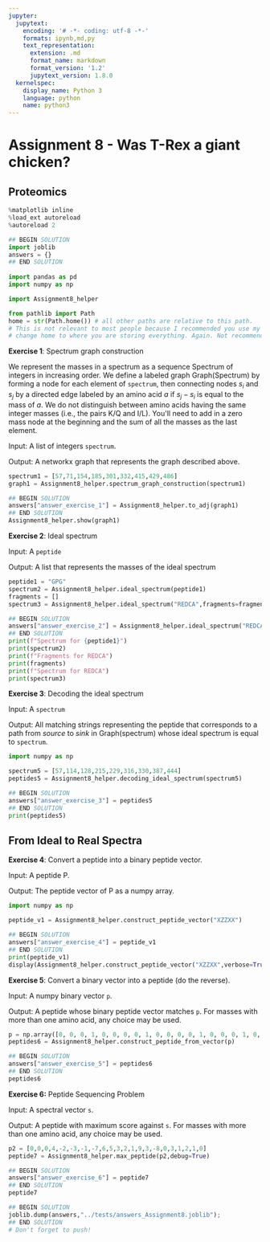 ```yaml
---
jupyter:
  jupytext:
    encoding: '# -*- coding: utf-8 -*-'
    formats: ipynb,md,py
    text_representation:
      extension: .md
      format_name: markdown
      format_version: '1.2'
      jupytext_version: 1.8.0
  kernelspec:
    display_name: Python 3
    language: python
    name: python3
---
```


<!-- #region slideshow={"slide_type": "slide"} -->
# Assignment 8 - Was T-Rex a giant chicken?

## Proteomics
<!-- #endregion -->

```python slideshow={"slide_type": "skip"}
%matplotlib inline
%load_ext autoreload
%autoreload 2

## BEGIN SOLUTION
import joblib
answers = {}
## END SOLUTION
    
import pandas as pd
import numpy as np

import Assignment8_helper 

from pathlib import Path
home = str(Path.home()) # all other paths are relative to this path. 
# This is not relevant to most people because I recommended you use my server, but
# change home to where you are storing everything. Again. Not recommended.
```

<!-- #region slideshow={"slide_type": "subslide"} -->
**Exercise 1**: Spectrum graph construction

We represent the masses in a spectrum as a sequence Spectrum of integers in increasing order. We define a labeled graph Graph(Spectrum) by forming a node for each element of ``spectrum``, then connecting nodes $s_i$ and $s_j$ by a directed edge labeled by an amino acid $a$ if $s_j−s_i$ is equal to the mass of $a$. We do not distinguish between amino acids having the same integer masses (i.e., the pairs K/Q and I/L). You'll need to add in a zero mass node at the beginning and the sum of all the masses as the last element.

Input: A list of integers ``spectrum``.

Output: A networkx graph that represents the graph described above.
<!-- #endregion -->

```python slideshow={"slide_type": "subslide"}
spectrum1 = [57,71,154,185,301,332,415,429,486]
graph1 = Assignment8_helper.spectrum_graph_construction(spectrum1)

## BEGIN SOLUTION
answers["answer_exercise_1"] = Assignment8_helper.to_adj(graph1)
## END SOLUTION
Assignment8_helper.show(graph1)
```

<!-- #region slideshow={"slide_type": "subslide"} -->
**Exercise 2**: Ideal spectrum

Input: A ``peptide``

Output: A list that represents the masses of the ideal spectrum
<!-- #endregion -->

```python slideshow={"slide_type": "subslide"}
peptide1 = "GPG"
spectrum2 = Assignment8_helper.ideal_spectrum(peptide1)
fragments = []
spectrum3 = Assignment8_helper.ideal_spectrum("REDCA",fragments=fragments)

## BEGIN SOLUTION
answers["answer_exercise_2"] = Assignment8_helper.ideal_spectrum("REDCA")
## END SOLUTION
print(f"Spectrum for {peptide1}")
print(spectrum2)
print(f"Fragments for REDCA")
print(fragments)
print(f"Spectrum for REDCA")
print(spectrum3)
```

<!-- #region slideshow={"slide_type": "subslide"} -->
**Exercise 3**: Decoding the ideal spectrum

Input: A ``spectrum``

Output: All matching strings representing the peptide that corresponds to a path from *source* to *sink* in Graph(spectrum) whose ideal spectrum is equal to ``spectrum``.
<!-- #endregion -->

```python slideshow={"slide_type": "subslide"}
import numpy as np

spectrum5 = [57,114,128,215,229,316,330,387,444]
peptides5 = Assignment8_helper.decoding_ideal_spectrum(spectrum5)

## BEGIN SOLUTION
answers["answer_exercise_3"] = peptides5
## END SOLUTION
print(peptides5)
```

<!-- #region slideshow={"slide_type": "slide"} -->
## From Ideal to Real Spectra
<!-- #endregion -->

<!-- #region slideshow={"slide_type": "subslide"} -->
**Exercise 4**: Convert a peptide into a binary peptide vector.

Input: A peptide P.

Output: The peptide vector of P as a numpy array.
<!-- #endregion -->

```python slideshow={"slide_type": "subslide"}
import numpy as np

peptide_v1 = Assignment8_helper.construct_peptide_vector("XZZXX")

## BEGIN SOLUTION
answers["answer_exercise_4"] = peptide_v1
## END SOLUTION
print(peptide_v1)
display(Assignment8_helper.construct_peptide_vector("XZZXX",verbose=True))
```

<!-- #region slideshow={"slide_type": "subslide"} -->
**Exercise 5**: Convert a binary vector into a peptide (do the reverse).

Input: A numpy binary vector ``p``.

Output: A peptide whose binary peptide vector matches ``p``. For masses with more than one amino acid, any choice may be used.
<!-- #endregion -->

```python slideshow={"slide_type": "subslide"}
p = np.array([0, 0, 0, 1, 0, 0, 0, 0, 1, 0, 0, 0, 0, 1, 0, 0, 0, 1, 0, 0, 0, 1])
peptides6 = Assignment8_helper.construct_peptide_from_vector(p)

## BEGIN SOLUTION
answers["answer_exercise_5"] = peptides6
## END SOLUTION
peptides6
```

<!-- #region slideshow={"slide_type": "subslide"} -->
**Exercise 6:** Peptide Sequencing Problem

Input: A spectral vector ``s``.

Output: A peptide with maximum score against ``s``. For masses with more than one amino acid, any choice may be used.
<!-- #endregion -->

```python slideshow={"slide_type": "subslide"}
p2 = [0,0,0,4,-2,-3,-1,-7,6,5,3,2,1,9,3,-8,0,3,1,2,1,0]
peptide7 = Assignment8_helper.max_peptide(p2,debug=True)

## BEGIN SOLUTION
answers["answer_exercise_6"] = peptide7
## END SOLUTION
peptide7
```

```python slideshow={"slide_type": "skip"}
## BEGIN SOLUTION
joblib.dump(answers,"../tests/answers_Assignment8.joblib");
## END SOLUTION
# Don't forget to push!
```
